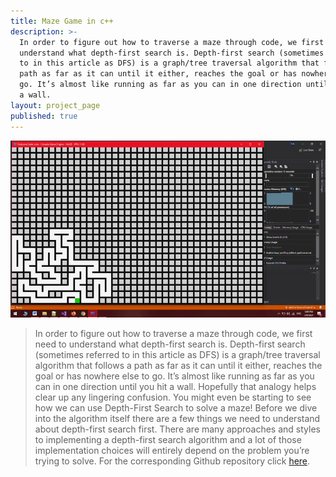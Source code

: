 ```yaml
---
title: Maze Game in c++
description: >-
  In order to figure out how to traverse a maze through code, we first need to
  understand what depth-first search is. Depth-first search (sometimes referred
  to in this article as DFS) is a graph/tree traversal algorithm that follows a
  path as far as it can until it either, reaches the goal or has nowhere else to
  go. It’s almost like running as far as you can in one direction until you hit
  a wall.
layout: project_page
published: true
---
```


[![Benjamin Bannekat ](https://raw.githubusercontent.com/hamid-abbaszadeh/hamid-abbaszadeh.github.io/master/images/maze.gif)](https://hamid-abbaszadeh.github.io/projects/maze)

> In order to figure out how to traverse a maze through code, we first need to understand what depth-first search is. Depth-first search (sometimes referred to in this article as DFS) is a graph/tree traversal algorithm that follows a path as far as it can until it either, reaches the goal or has nowhere else to go. It’s almost like running as far as you can in one direction until you hit a wall. Hopefully that analogy helps clear up any lingering confusion. You might even be starting to see how we can use Depth-First Search to solve a maze!
Before we dive into the algorithm itself there are a few things we need to understand about depth-first search first. There are many approaches and styles to implementing a depth-first search algorithm and a lot of those implementation choices will entirely depend on the problem you’re trying to solve. For the corresponding Github repository click [here](https://gist.github.com/hamid-abbaszadeh/3f6a8dab415a85498f10a88082d3aacb).
